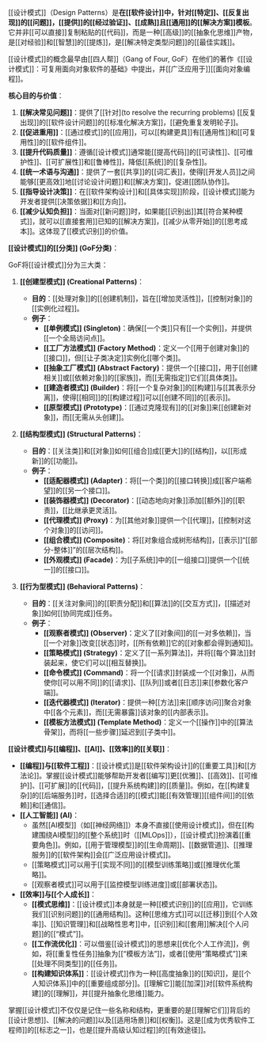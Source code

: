 [[设计模式]]（Design Patterns）是**在[[软件设计]]中，针对[[特定]]、[[反复出现]]的[[问题]]，[[提供]]的[[经过验证]]、[[成熟]]且[[通用]]的[[解决方案]]模板**。它并非[[可以直接]]复制粘贴的[[代码]]，而是一种[[高级]]的[[抽象化思维]]产物，是[[对经验]]和[[智慧]]的[[提炼]]，是[[解决特定类型问题]]的[[最佳实践]]。

[[设计模式]]的概念最早由[[四人帮]]（Gang of Four, GoF）在他们的著作《[[设计模式]]：可复用面向对象软件的基础》中提出，并[[广泛应用于]][[面向对象编程]]。

**核心目的与价值**：

1.  **[[解决常见问题]]**：提供了[[针对](to resolve the recurring problems) [[反复出现]]的[[软件设计问题]]的[[标准化解决方案]]，[[避免重复发明轮子]]。
2.  **[[促进重用]]**：[[通过模式]]的[[应用]]，可以[[构建更具]]有[[通用性]]和[[可复用性]]的[[软件组件]]。
3.  **[[提升代码质量]]**：遵循[[设计模式]]通常能[[提高代码]]的[[可读性]]、[[可维护性]]、[[可扩展性]]和[[鲁棒性]]，降低[[系统]]的[[复杂性]]。
4.  **[[统一术语与沟通]]**：提供了一套[[共享]]的[[词汇表]]，使得[[开发人员]]之间能够[[更高效]]地[[讨论设计问题]]和[[解决方案]]，促进[[团队协作]]。
5.  **[[指导设计决策]]**：在[[软件架构设计]]和[[具体实现]]阶段，[[设计模式]]能为开发者提供[[决策依据]]和[[方向]]。
6.  **[[减少认知负担]]**：当面对[[新问题]]时，如果能[[识别出]]其[[符合某种模式]]，就可以[[直接套用]]已知的[[解决方案]]，[[减少从零开始]]的[[思考成本]]。这体现了[[模式识别]]的价值。

**[[设计模式]]的[[分类]] (GoF分类)**：

GoF将[[设计模式]]分为三大类：

1.  **[[创建型模式]] (Creational Patterns)**：
    *   **目的**：[[处理对象]]的[[创建机制]]，旨在[[增加灵活性]]，[[控制对象]]的[[实例化过程]]。
    *   **例子**：
        *   **[[单例模式]] (Singleton)**：确保[[一个类]]只有[[一个实例]]，并提供[[一个全局访问点]]。
        *   **[[工厂方法模式]] (Factory Method)**：定义一个[[用于创建对象]]的[[接口]]，但[[让子类决定]]实例化[[哪个类]]。
        *   **[[抽象工厂模式]] (Abstract Factory)**：提供一个[[接口]]，用于[[创建相关]]或[[依赖对象]]的[[家族]]，而[[无需指定]]它们[[具体类]]。
        *   **[[建造者模式]] (Builder)**：将[[一个复杂对象]]的[[构建]]与[[其表示分离]]，使得[[相同]]的[[构建过程]]可以[[创建不同]]的[[表示]]。
        *   **[[原型模式]] (Prototype)**：[[通过克隆现有]]的[[对象]]来[[创建新对象]]，而[[无需从头创建]]。

2.  **[[结构型模式]] (Structural Patterns)**：
    *   **目的**：[[关注类]]和[[对象]]如何[[组合]]成[[更大]]的[[结构]]，以[[形成新]]的[[功能]]。
    *   **例子**：
        *   **[[适配器模式]] (Adapter)**：将[[一个类]]的[[接口转换]]成[[客户端希望]]的[[另一个接口]]。
        *   **[[装饰器模式]] (Decorator)**：[[动态地向对象]]添加[[额外]]的[[职责]]，[[比继承更灵活]]。
        *   **[[代理模式]] (Proxy)**：为[[其他对象]]提供一个[[代理]]，[[控制对这个对象]]的[[访问]]。
        *   **[[组合模式]] (Composite)**：将[[对象组合成树形结构]]，[[表示]]“[[部分-整体]]”的[[层次结构]]。
        *   **[[外观模式]] (Facade)**：为[[子系统]]中的[[一组接口]]提供一个[[统一]]的[[接口]]。

3.  **[[行为型模式]] (Behavioral Patterns)**：
    *   **目的**：[[关注对象间]]的[[职责分配]]和[[算法]]的[[交互方式]]，[[描述对象]]如何[[协同完成]]任务。
    *   **例子**：
        *   **[[观察者模式]] (Observer)**：定义了[[对象间]]的[[一对多依赖]]，当[[一个对象]]改变[[状态]]时，[[所有依赖]]它的[[对象都会得到通知]]。
        *   **[[策略模式]] (Strategy)**：定义了[[一系列算法]]，并将[[每个算法]]封装起来，使它们可以[[相互替换]]。
        *   **[[命令模式]] (Command)**：将一个[[请求]]封装成一个[[对象]]，从而使你[[可以用不同]]的[[请求]]、[[队列]]或者[[日志]]来[[参数化客户端]]。
        *   **[[迭代器模式]] (Iterator)**：提供一种[[方法]]来[[顺序访问]]聚合对象中[[各个元素]]，而[[无需暴露]]该对象的[[内部表示]]。
        *   **[[模板方法模式]] (Template Method)**：定义一个[[操作]]中的[[算法骨架]]，而将[[一些步骤]]延迟到[[子类中]]。

**[[设计模式]]与[[编程]]、[[AI]]、[[效率]]的[[关联]]**：

*   **[[编程]]与[[软件工程]]**：[[设计模式]]是[[软件架构设计]]的[[重要工具]]和[[方法论]]。掌握[[设计模式]]能够帮助开发者[[编写]]更[[优雅]]、[[高效]]、[[可维护]]、[[可扩展]]的[[代码]]，[[提升系统构建]]的[[质量]]。例如，在[[构建复杂]]的[[后端服务]]时，[[选择合适]]的[[模式]]能[[有效管理]][[组件间]]的[[依赖]]和[[通信]]。
*   **[[人工智能]] (AI)**：
    *   虽然[[AI模型]]（如[[神经网络]]）本身不直接[[使用设计模式]]，但在[[构建围绕AI模型]]的[[整个系统]]时（[[MLOps]]），[[设计模式]]扮演着[[重要角色]]。例如，[[用于管理模型]]的[[生命周期]]、[[数据管道]]、[[推理服务]]的[[软件架构]]会[[广泛应用设计模式]]。
    *   [[策略模式]]可以用于[[实现不同]]的[[模型训练策略]]或[[推理优化策略]]。
    *   [[观察者模式]]可以用于[[监控模型训练进度]]或[[部署状态]]。
*   **[[效率]]与[[个人成长]]**：
    *   **[[模式思维]]**：[[设计模式]]本身就是一种[[模式识别]]的[[应用]]，它训练我们[[识别问题]]的[[通用结构]]。这种[[思维方式]]可以[[迁移]]到[[个人效率]]、[[知识管理]]和[[战略性思考]]中，[[识别]]和[[套用]]解决[[个人问题]]的[[“模式”]]。
    *   **[[工作流优化]]**：可以借鉴[[设计模式]]的思想来[[优化个人工作流]]，例如，将[[重复性任务]]抽象为[[“模板方法”]]，或者[[使用“策略模式”]]来[[处理不同类型]]的[[任务]]。
    *   **[[构建知识体系]]**：[[设计模式]]作为一种[[高度抽象]]的[[知识]]，是[[个人知识体系]]中的[[重要组成部分]]。[[理解它]]能[[加深]]对[[软件系统构建]]的[[理解]]，并[[提升抽象化思维]]能力。

掌握[[设计模式]]不仅仅是记住一些名称和结构，更重要的是[[理解它们]]背后的[[设计思想]]、[[解决的问题]]以及[[适用场景]]和[[权衡]]。这是[[成为优秀软件工程师]]的[[标志之一]]，也是[[提升高级认知过程]]的[[有效途径]]。